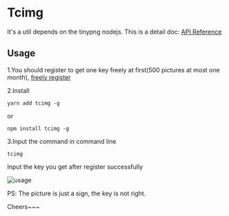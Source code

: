 # Tcimg

It's a util depends on the tinypng nodejs. This is a detail doc:
[API Reference](https://tinypng.com/developers/reference/nodejs)

## Usage

1.You should register to get one key freely at first(500 pictures at most one month),
[freely register](https://tinypng.com/developers)

2.Install

  ```<shell>
  yarn add tcimg -g
  ```

  or

  ```<shell>
  npm install tcimg -g
  ```

3.Input the command in command line

```<shell>
tcimg
```

Input the key you get after register successfully

![usage](https://raw.githubusercontent.com/YosefYuan/tinypng-cimg/main/assets/usage.jpg)

PS: The picture is just a sign, the key is not right.

Cheers~~~
